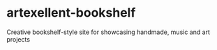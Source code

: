 # artexellent-bookshelf
Creative bookshelf-style site for showcasing handmade, music and art projects

